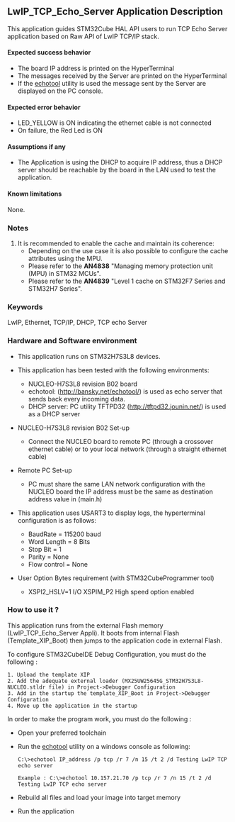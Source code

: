 
## <b>LwIP_TCP_Echo_Server Application Description</b>

This application guides STM32Cube HAL API users to run TCP Echo Server application based on Raw API of LwIP TCP/IP stack.

####  <b>Expected success behavior</b>

 + The board IP address is printed on the HyperTerminal
 + The messages received by the Server are printed on the HyperTerminal
 + If the [echotool](https://github.com/PavelBansky/EchoTool/releases/tag/v1.5.0.0) utility is used the message sent by the Server are displayed on the PC console.

#### <b>Expected error behavior</b>

 + LED_YELLOW is ON indicating the ethernet cable is not connected
 + On failure, the Red Led is ON

#### <b>Assumptions if any</b>

- The Application is using the DHCP to acquire IP address, thus a DHCP server should be reachable by the board in the LAN used to test the application.

#### <b>Known limitations</b>
None.

### <b>Notes</b>

 1.  It is recommended to enable the cache and maintain its coherence:
      - Depending on the use case it is also possible to configure the cache attributes using the MPU.
      - Please refer to the **AN4838** "Managing memory protection unit (MPU) in STM32 MCUs".
      - Please refer to the **AN4839** "Level 1 cache on STM32F7 Series and STM32H7 Series".

### <b>Keywords</b>

LwIP, Ethernet, TCP/IP, DHCP, TCP echo Server

### <b>Hardware and Software environment</b>

  - This application runs on STM32H7S3L8 devices.

  - This application has been tested with the following environments:
    - NUCLEO-H7S3L8 revision B02 board
    - echotool: (http://bansky.net/echotool/) is used as echo server that sends
      back every incoming data.
    - DHCP server:  PC utility TFTPD32 (http://tftpd32.jounin.net/) is used as a DHCP server

  - NUCLEO-H7S3L8 revision B02 Set-up
    - Connect the NUCLEO board to remote PC (through a crossover ethernet cable)
      or to your local network (through a straight ethernet cable)

  - Remote PC Set-up
     - PC must share the same LAN network configuration with the NUCLEO board
       the IP address must be the same as destination address value in (main.h)

  - This application uses USART3 to display logs, the hyperterminal configuration is as follows:
    - BaudRate = 115200 baud
    - Word Length = 8 Bits
    - Stop Bit = 1
    - Parity = None
    - Flow control = None

  - User Option Bytes requirement (with STM32CubeProgrammer tool)

    - XSPI2_HSLV=1     I/O XSPIM_P2 High speed option enabled

### <b>How to use it ?</b>

This application runs from the external Flash memory (LwIP_TCP_Echo_Server Appli).
It boots from internal Flash (Template_XIP_Boot) then jumps to the application code in external Flash.

To configure STM32CubeIDE Debug Configuration, you must do the following :

    1. Upload the template XIP
    2. Add the adequate external loader (MX25UW25645G_STM32H7S3L8-NUCLEO.stldr file) in Project->Debugger Configuration
    3. Add in the startup the template_XIP_Boot in Project->Debugger Configuration
    4. Move up the application in the startup

In order to make the program work, you must do the following :

 - Open your preferred toolchain
 - Run the [echotool](https://github.com/PavelBansky/EchoTool/releases/tag/v1.5.0.0) utility on a windows console as following:

       C:\>echotool IP_address /p tcp /r 7 /n 15 /t 2 /d Testing LwIP TCP echo server

       Example : C:\>echotool 10.157.21.70 /p tcp /r 7 /n 15 /t 2 /d Testing LwIP TCP echo server

 - Rebuild all files and load your image into target memory
 - Run the application

